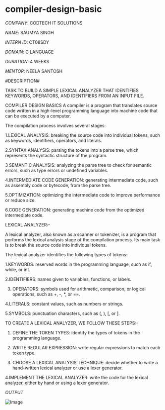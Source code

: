 # compiler-design-basic
*COMPANY*: CODTECH IT SOLUTIONS

*NAME*: SAUMYA SINGH

*INTERN ID*: CT08SDY

*DOMAIN*: C LANGUAGE

*DURATION*: 4 WEEKS

*MENTOR*: NEELA SANTOSH

#DESCRIPTION#

TASK:TO BUILD A SIMPLE LEXICAL ANALYZER THAT IDENTIFIES KEYWORDS, OPERATORS, AND IDENTIFIERS FROM AN INPUT FILE.

COMPILER DESIGN BASICS
A compiler is a program that translates source code written in a high-level programming language into machine code that can be executed by a computer. 

The compilation process involves several stages:

1.LEXICAL ANALYSIS: breaking the source code into individual tokens, such as keywords, identifiers, operators, and literals.

2.SYNTAX ANALYSIS: parsing the tokens into a parse tree, which represents the syntactic structure of the program.

3 SEMANTIC ANALYSIS: analyzing the parse tree to check for semantic errors, such as type errors or undefined variables.

4.INTERMEDIATE CODE GENERATION: generating intermediate code, such as assembly code or bytecode, from the parse tree.

5.OPTIMIZATION: optimizing the intermediate code to improve performance or reduce size.

6.CODE GENERATION: generating machine code from the optimized intermediate code.


LEXICAL ANALYZER:-

A lexical analyzer, also known as a scanner or tokenizer, is a program that performs the lexical analysis stage of the compilation process. Its main task is to break the source code into individual tokens.

The lexical analyzer identifies the following types of tokens:

1.KEYWORDS: reserved words in the programming language, such as if, while, or int.

2.IDENTIFIERS: names given to variables, functions, or labels.

3. OPERATORS: symbols used for arithmetic, comparison, or logical operations, such as +, -, *, or ==.

4.LITERALS: constant values, such as numbers or strings.

5.SYMBOLS: punctuation characters, such as (, ), [, or ].


TO CREATE A LEXICAL ANALYZER, WE FOLLOW THESE STEPS:-

1. DEFINE THE TOKEN TYPES: identify the types of tokens in the programming language.

2. WRITE REGULAR EXPRESSION: write regular expressions to match each token type.

3. CHOOSE  A LEXICAL ANALYSIS TECHNIQUE: decide whether to write a hand-written lexical analyzer or use a lexer generator.

4.IMPLEMENT THE LEXICAL ANALYZER: write the code for the lexical analyzer, either by hand or using a lexer generator.

*OUTPUT*

![Image](https://github.com/user-attachments/assets/3702a2b2-35a2-4e12-86da-0f17145c5192)
